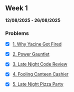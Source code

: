 ## Week 1

**12/08/2025 - 26/08/2025**

### Problems
- [x] [1. Why Yacine Got Fired](./1.%20Why%20Yacine%20Got%20Fired/README.md)
- [X] [2. Power Gauntlet](./2.%20Power%20Gauntlet/README.md)
- [X] [3. Late Night Code Review](./3.%20Late%20Night%20Code%20Review/README.md)
- [X] [4. Fooling Canteen Cashier](./4.%20Fooling%20Canteen%20Cashier/README.md)
- [X] [5. Late Night Pizza Party](./5.%20Late%20Night%20Pizza%20Party/README.md)





